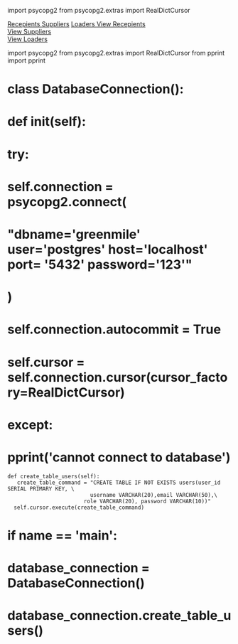 import psycopg2
from psycopg2.extras import RealDictCursor

<a href="{{url_for('users')}}"> Recepients </a>
<a href="{{url_for('suppliers')}}"> Suppliers</a>
<a href="{{url_for('loaders')}}"> Loaders </a>
<a href="{{url_for('recepients')}}"> View Recepients </a> <br>
<a href="{{url_for('suppliers')}}"> View Suppliers</a> <br>
 <a href="{{url_for('loaders')}}"> View Loaders </a> <br>


import psycopg2
from psycopg2.extras import RealDictCursor 
from pprint import pprint

# class DatabaseConnection():
    
#     def __init__(self):
                
#         try:
#             self.connection = psycopg2.connect(
#                 "dbname='greenmile' user='postgres' host='localhost'  port= '5432' password='123'"
#             )
#             self.connection.autocommit = True
#             self.cursor = self.connection.cursor(cursor_factory=RealDictCursor)
#         except:
#              pprint('cannot connect to database') 
       
    
    def create_table_users(self):
       create_table_command = "CREATE TABLE IF NOT EXISTS users(user_id SERIAL PRIMARY KEY, \
                              username VARCHAR(20),email VARCHAR(50),\
                            role VARCHAR(20), password VARCHAR(10))"
      self.cursor.execute(create_table_command)
    
   
# if __name__ == '__main__':
#    database_connection = DatabaseConnection()
#    database_connection.create_table_users()

